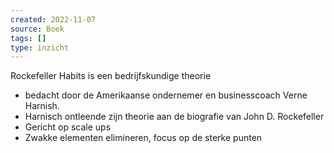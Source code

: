 ```yaml
---
created: 2022-11-07
source: Boek
tags: []
type: inzicht
---
```

Rockefeller Habits is een bedrijfskundige theorie
- bedacht door de Amerikaanse ondernemer en businesscoach Verne Harnish.
- Harnisch ontleende zijn theorie aan de biografie van John D. Rockefeller 
- Gericht op scale ups
- Zwakke elementen elimineren, focus op de sterke punten
